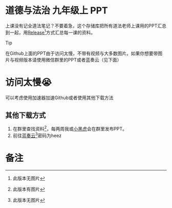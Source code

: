 # 道德与法治 九年级上 PPT
上课没有记全道法笔记？不要着急，这个存储库把所有道法老师上课用的PPT汇总到一起，用[Release](https://github.com/Aaron-School-Work/DF-9A-PPT/releases)[^1]方式汇总每一课的资料。

> [!TIP]
> 在Github上面的PPT由于访问太慢，不带有视频与大多数图片。如果你想要带图片与视频版本请使用微信群里的PPT或者蓝奏云（见下面）


# 访问太慢😭
可以考虑使用加速器加速Github或者使用其他下载方法

## 其他下载方式
1. 在群里查找资料[^2]，每两周我或[小黑虎](https://github.com/September-tigers)会在群里发布PPT。
2. 前往[蓝奏云](https://wwhi.lanzouo.com/b0139430na)[^3]密码为heez

# 备注
[^1]: 此版本无图片
[^2]: 此版本有图片
[^3]: 此版本无图片